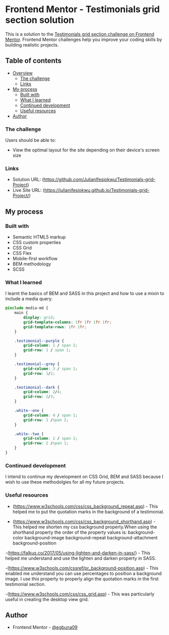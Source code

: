 # Frontend Mentor - Testimonials grid section solution

This is a solution to the [Testimonials grid section challenge on Frontend Mentor](https://www.frontendmentor.io/challenges/testimonials-grid-section-Nnw6J7Un7). Frontend Mentor challenges help you improve your coding skills by building realistic projects. 

## Table of contents

- [Overview](#overview)
  - [The challenge](#the-challenge)
  - [Links](#links)
- [My process](#my-process)
  - [Built with](#built-with)
  - [What I learned](#what-i-learned)
  - [Continued development](#continued-development)
  - [Useful resources](#useful-resources)
- [Author](#author)

### The challenge

Users should be able to:

- View the optimal layout for the site depending on their device's screen size

### Links

- Solution URL: (https://github.com/JulianIfesiokwu/Testimonials-grid-Project)
- Live Site URL: (https://julianifesiokwu.github.io/Testimonials-grid-Project/)

## My process

### Built with

- Semantic HTML5 markup
- CSS custom properties
- CSS Grid
- CSS Flex
- Mobile-first workflow
- BEM methodology
- SCSS

### What I learned

I learnt the basics of BEM and SASS in this project and how to use a mixin to include a media query.
```css
@include media-md {
    main {
        display: grid;
        grid-template-columns: 1fr 1fr 1fr 1fr;
        grid-template-rows: 1fr 1fr;
    }

    .testimonial--purple {
        grid-column: 1 / span 2;
        grid-row: 1 / span 1;
    }

    .testimonial--grey {
        grid-column: 3 / span 1;
        grid-row: 1/2;
    }

    .testimonial--dark {
        grid-column: 2/4;
        grid-row: 2/3;
    }

    .white--one {
        grid-column: 4 / span 1;
        grid-row: 1 /span 2;
    }

    .white--two {
        grid-column: 1 / span 1;
        grid-row: 2 /span 1;
    }
}
```

### Continued development

I intend to continue my development on CSS Grid, BEM and SASS because I wish to use these methodolgies for all my future projects.

### Useful resources

- (https://www.w3schools.com/css/css_background_repeat.asp) - This helped me to put the quotation marks in the background of a testimonial.

- (https://www.w3schools.com/css/css_background_shorthand.asp) - This helped me shorten my css background property.When using the shorthand property the order of the property values is:
 background-color
 background-image
 background-repeat
 background-attachment
 background-position

-(https://falkus.co/2017/05/using-lighten-and-darken-in-sass/) - This helped me understand and use the lighten and darken property in SASS.

-(https://www.w3schools.com/cssref/pr_background-position.asp) - This enabled me understand you can use percentages to position a background image. I use this property to properly align the quotation marks in the first testimonial section.

-(https://www.w3schools.com/css/css_grid.asp) - This was particularly useful in creating the desktop view grid.

## Author

- Frontend Mentor - [@egbuna09]("https://www.frontendmentor.io/profile/egbuna09")

